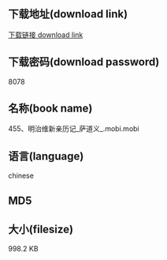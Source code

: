 ## 下载地址(download link)
[下载链接 download link](https://tutu365.netlify.app/?s=455%E3%80%81%E6%98%8E%E6%B2%BB%E7%BB%B4%E6%96%B0%E4%BA%B2%E5%8E%86%E8%AE%B0_%E8%90%A8%E9%81%93%E4%B9%89_.mobi)

## 下载密码(download password)
8078

## 名称(book name)
455、明治维新亲历记_萨道义_.mobi.mobi

## 语言(language)
chinese

## MD5


## 大小(filesize)
998.2 KB
